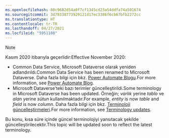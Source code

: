 ```yaml
---
ms.openlocfilehash: 80c9682d54a0f7cf1345cd23a54ddfa74a501674
ms.sourcegitcommit: 3d78338773929121d17ec3386f6cb67bfb2272cc
ms.translationtype: HT
ms.contentlocale: tr-TR
ms.lasthandoff: 04/27/2021
ms.locfileid: "5951188"
---
```

> [!NOTE]
> <span data-ttu-id="53e7f-101">Kasım 2020 itibarıyla geçerlidir:</span><span class="sxs-lookup"><span data-stu-id="53e7f-101">Effective November 2020:</span></span>
>
> - <span data-ttu-id="53e7f-102">Common Data Service, Microsoft Dataverse olarak yeniden adlandırıldı.</span><span class="sxs-lookup"><span data-stu-id="53e7f-102">Common Data Service has been renamed to Microsoft Dataverse.</span></span> <span data-ttu-id="53e7f-103">Daha fazla bilgi için bkz. [Power Automate Blogu](https://aka.ms/PAuAppBlog).</span><span class="sxs-lookup"><span data-stu-id="53e7f-103">For more information, see [Power Automate Blog](https://aka.ms/PAuAppBlog).</span></span>
> - <span data-ttu-id="53e7f-104">Microsoft Dataverse'teki bazı terimler güncelleştirildi.</span><span class="sxs-lookup"><span data-stu-id="53e7f-104">Some terminology in Microsoft Dataverse has been updated.</span></span> <span data-ttu-id="53e7f-105">Örneğin; *varlık* yerine *tablo* ve *alan* yerine *sütun* kullanılmaktadır.</span><span class="sxs-lookup"><span data-stu-id="53e7f-105">For example, *entity* is now *table* and *field* is now *column*.</span></span> <span data-ttu-id="53e7f-106">Daha fazla bilgi için bkz. [Terminoloji güncelleştirmeleri](/powerapps/maker/data-platform/data-platform-intro).</span><span class="sxs-lookup"><span data-stu-id="53e7f-106">For more information, see [Terminology updates](/powerapps/maker/data-platform/data-platform-intro).</span></span>
>
> <span data-ttu-id="53e7f-107">Bu konu, kısa süre içinde güncel terminolojiyi yansıtacak şekilde güncelleştirilecektir.</span><span class="sxs-lookup"><span data-stu-id="53e7f-107">This topic will be updated soon to reflect the latest terminology.</span></span>